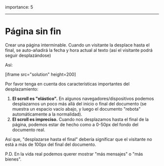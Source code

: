importance: 5

---

# Página sin fin

Crear una página interminable. Cuando un visitante la desplace hasta el final, se auto-añadirá la fecha y hora actual al texto (así el visitante podrá seguir desplazándose)

Así:

[iframe src="solution" height=200]

Por favor tenga en cuenta dos características importantes del desplazamiento:

1. **El scroll es "elástico".** En algunos navegadores/dispositivos podemos desplazarnos un poco más allá del inicio o final del documento (se muestra un espacio vacío abajo, y luego el documento "rebota" automáticamente a la normalidad).
2. **El scroll es impreciso.** Cuando nos desplazamos hasta el final de la página, podemos estar de hecho como a 0-50px del fondo del documento real.

Así que, "desplazarse hasta el final" debería significar que el visitante no está a más de 100px del final del documento.

P.D. En la vida real podemos querer mostrar "más mensajes" o "más bienes".
